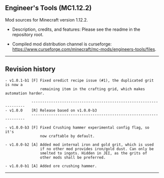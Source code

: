 
## Engineer's Tools (MC1.12.2)

Mod sources for Minecraft version 1.12.2.

- Description, credits, and features: Please see the readme in the repository root.

- Compiled mod distribution channel is curseforge: https://www.curseforge.com/minecraft/mc-mods/engineers-tools/files.

----
## Revision history

    - v1.0.1-b1 [F] Fixed oredict recipe issue (#1), the duplicated grit is now a
                    remaining item in the crafting grid, which makes automation harder.

                -------------------------------------------------------------------
    - v1.0.0    [R] Release based on v1.0.0-b3
                -------------------------------------------------------------------

    - v1.0.0-b3 [F] Fixed Crushing hammer experimental config flag, so it's
                    now craftable by default.

    - v1.0.0-b2 [A] Added mod internal iron and gold grit, which is used
                    if no other mod provides iron/gold dust. Can only be
                    smelted to ingots. Hidden in JEI, as the grits of
                    other mods shall be preferred.

    - v1.0.0-b1 [A] Added ore crushing hammer.

----
